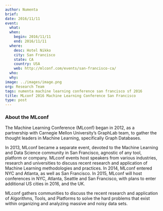 ```yaml
---
author: Numenta
brief:
date: 2016/11/11
event:
  what:
  when:
    begin: 2016/11/11
    end: 2016/11/11
  where:
    desc: Hotel Nikko
    city: San Francisco
    state: CA
    country: USA
    web: http://mlconf.com/events/san-francisco-ca/
  who:
  why:
image: ../images/image.png
org: Research Team
tags: numenta machine learning conference san francisco sf 2016
title: MLconf 2016 Machine Learning Conference San Francisco
type: post
---
```


### About the MLconf

The Machine Learning Conference (MLconf) began in 2012, as a partnership with
Carnegie Mellon University’s GraphLab team, to gather the thought leaders in
Machine Learning, specifically Graph Databases.  

In 2013, MLconf became a separate event, devoted to the Machine Learning and
Data Science community in San Francisco, agnostic of any tool, platform or
company. MLconf events host speakers from various industries, research and
universities to discuss recent research and application of Machine Learning
methodologies and practices. In 2014, MLconf entered NYC and Atlanta, as well as
San Francisco. In 2015, MLconf will host conferences in NYC, Atlanta, Seattle
and San Francisco, with plans to enter additional US cities in 2016, and the UK.

MLconf gathers communities to discuss the recent research and application of
Algorithms, Tools, and Platforms to solve the hard problems that exist within
organizing and analyzing massive and noisy data sets.
